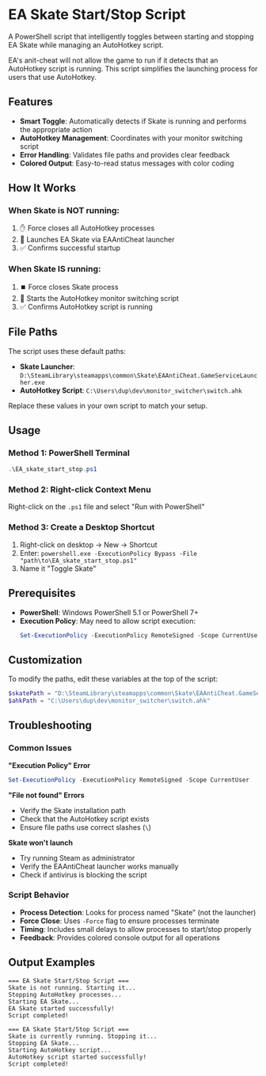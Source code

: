 # EA Skate Start/Stop Script

A PowerShell script that intelligently toggles between starting and stopping EA Skate while managing an AutoHotkey script.

EA's anit-cheat will not allow the game to run if it detects that an AutoHotkey script is running. This script simplifies the launching process for users that use AutoHotkey. 

## Features

- **Smart Toggle**: Automatically detects if Skate is running and performs the appropriate action
- **AutoHotkey Management**: Coordinates with your monitor switching script
- **Error Handling**: Validates file paths and provides clear feedback
- **Colored Output**: Easy-to-read status messages with color coding

## How It Works

### When Skate is NOT running:
1. ✋ Force closes all AutoHotkey processes
2. 🚀 Launches EA Skate via EAAntiCheat launcher
3. ✅ Confirms successful startup

### When Skate IS running:
1. ⏹️ Force closes Skate process
2. 🔄 Starts the AutoHotkey monitor switching script
3. ✅ Confirms AutoHotkey script is running

## File Paths

The script uses these default paths:

- **Skate Launcher**: `D:\SteamLibrary\steamapps\common\Skate\EAAntiCheat.GameServiceLauncher.exe`
- **AutoHotkey Script**: `C:\Users\dup\dev\monitor_switcher\switch.ahk`

Replace these values in your own script to match your setup. 

## Usage

### Method 1: PowerShell Terminal
```powershell
.\EA_skate_start_stop.ps1
```

### Method 2: Right-click Context Menu
Right-click on the `.ps1` file and select "Run with PowerShell"

### Method 3: Create a Desktop Shortcut
1. Right-click on desktop → New → Shortcut
2. Enter: `powershell.exe -ExecutionPolicy Bypass -File "path\to\EA_skate_start_stop.ps1"`
3. Name it "Toggle Skate"

## Prerequisites

- **PowerShell**: Windows PowerShell 5.1 or PowerShell 7+
- **Execution Policy**: May need to allow script execution:
  ```powershell
  Set-ExecutionPolicy -ExecutionPolicy RemoteSigned -Scope CurrentUser
  ```

## Customization

To modify the paths, edit these variables at the top of the script:

```powershell
$skatePath = "D:\SteamLibrary\steamapps\common\Skate\EAAntiCheat.GameServiceLauncher.exe"
$ahkPath = "C:\Users\dup\dev\monitor_switcher\switch.ahk"
```

## Troubleshooting

### Common Issues

**"Execution Policy" Error**
```powershell
Set-ExecutionPolicy -ExecutionPolicy RemoteSigned -Scope CurrentUser
```

**"File not found" Errors**
- Verify the Skate installation path
- Check that the AutoHotkey script exists
- Ensure file paths use correct slashes (`\`)

**Skate won't launch**
- Try running Steam as administrator
- Verify the EAAntiCheat launcher works manually
- Check if antivirus is blocking the script

### Script Behavior

- **Process Detection**: Looks for process named "Skate" (not the launcher)
- **Force Close**: Uses `-Force` flag to ensure processes terminate
- **Timing**: Includes small delays to allow processes to start/stop properly
- **Feedback**: Provides colored console output for all operations

## Output Examples

```
=== EA Skate Start/Stop Script ===
Skate is not running. Starting it...
Stopping AutoHotkey processes...
Starting EA Skate...
EA Skate started successfully!
Script completed!
```

```
=== EA Skate Start/Stop Script ===
Skate is currently running. Stopping it...
Stopping EA Skate...
Starting AutoHotkey script...
AutoHotkey script started successfully!
Script completed!
```